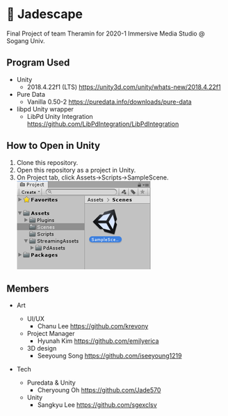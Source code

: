 # 🎵 Jadescape
Final Project of team Theramin for 2020-1 Immersive Media Studio @ Sogang Univ.

## Program Used
- Unity
  - 2018.4.22f1 (LTS) https://unity3d.com/unity/whats-new/2018.4.22f1
- Pure Data
  - Vanilla 0.50-2 https://puredata.info/downloads/pure-data
- libpd Unity wrapper
  - LibPd Unity Integration https://github.com/LibPdIntegration/LibPdIntegration

## How to Open in Unity
1. Clone this repository.
2. Open this repository as a project in Unity.
3. On Project tab, click Assets->Scripts->SampleScene.  
![how to fine samplescene](https://raw.githubusercontent.com/Jade570/Jadescape/mouseDemo/readmeFiles/unity%20howto.png)



## Members

- Art
  - UI/UX
    - Chanu Lee https://github.com/krevony  
  - Project Manager
    - Hyunah Kim https://github.com/emilyerica
  - 3D design
    - Seeyoung Song https://github.com/iseeyoung1219  

- Tech
  - Puredata & Unity
    - Cheryoung Oh https://github.com/Jade570 
  - Unity
    - Sangkyu Lee https://github.com/sgexclsv
    

